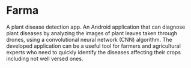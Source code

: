 # Farma
 A plant disease detection app.
 An Android application that can diagnose plant diseases by analyzing the images of plant leaves taken through drones, using a convolutional neural network (CNN) algorithm. The developed application can be a useful tool for farmers and agricultural experts who need to quickly identify the diseases affecting their crops including not well versed ones.
